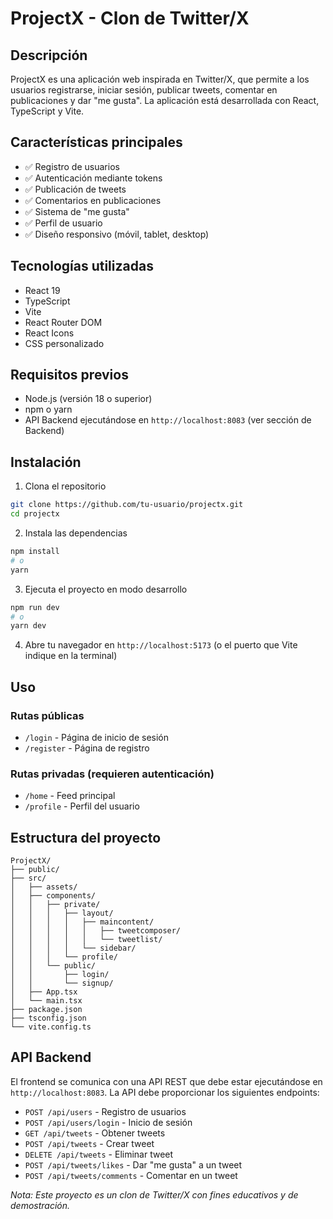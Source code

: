 # ProjectX - Clon de Twitter/X

## Descripción
ProjectX es una aplicación web inspirada en Twitter/X, que permite a los usuarios registrarse, iniciar sesión, publicar tweets, comentar en publicaciones y dar "me gusta". La aplicación está desarrollada con React, TypeScript y Vite.

## Características principales
- ✅ Registro de usuarios
- ✅ Autenticación mediante tokens
- ✅ Publicación de tweets
- ✅ Comentarios en publicaciones
- ✅ Sistema de "me gusta"
- ✅ Perfil de usuario
- ✅ Diseño responsivo (móvil, tablet, desktop)

## Tecnologías utilizadas
- React 19
- TypeScript
- Vite
- React Router DOM
- React Icons
- CSS personalizado

## Requisitos previos
- Node.js (versión 18 o superior)
- npm o yarn
- API Backend ejecutándose en `http://localhost:8083` (ver sección de Backend)

## Instalación

1. Clona el repositorio
```bash
git clone https://github.com/tu-usuario/projectx.git
cd projectx
```

2. Instala las dependencias
```bash
npm install
# o
yarn
```

3. Ejecuta el proyecto en modo desarrollo
```bash
npm run dev
# o
yarn dev
```

4. Abre tu navegador en `http://localhost:5173` (o el puerto que Vite indique en la terminal)

## Uso

### Rutas públicas
- `/login` - Página de inicio de sesión
- `/register` - Página de registro

### Rutas privadas (requieren autenticación)
- `/home` - Feed principal
- `/profile` - Perfil del usuario

## Estructura del proyecto

```
ProjectX/
├── public/
├── src/
│   ├── assets/
│   ├── components/
│   │   ├── private/
│   │   │   ├── layout/
│   │   │   │   ├── maincontent/
│   │   │   │   │   ├── tweetcomposer/
│   │   │   │   │   └── tweetlist/
│   │   │   │   └── sidebar/
│   │   │   └── profile/
│   │   └── public/
│   │       ├── login/
│   │       └── signup/
│   ├── App.tsx
│   └── main.tsx
├── package.json
├── tsconfig.json
└── vite.config.ts
```

## API Backend

El frontend se comunica con una API REST que debe estar ejecutándose en `http://localhost:8083`. La API debe proporcionar los siguientes endpoints:

- `POST /api/users` - Registro de usuarios
- `POST /api/users/login` - Inicio de sesión
- `GET /api/tweets` - Obtener tweets
- `POST /api/tweets` - Crear tweet
- `DELETE /api/tweets` - Eliminar tweet
- `POST /api/tweets/likes` - Dar "me gusta" a un tweet
- `POST /api/tweets/comments` - Comentar en un tweet


*Nota: Este proyecto es un clon de Twitter/X con fines educativos y de demostración.*